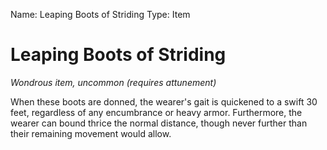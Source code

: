 Name: Leaping Boots of Striding
Type: Item

# Leaping Boots of Striding
_Wondrous item, uncommon (requires attunement)_

When these boots are donned, the wearer's gait is quickened to a swift 30 feet, regardless of any encumbrance or heavy armor. Furthermore, the wearer can bound thrice the normal distance, though never further than their remaining movement would allow. 
